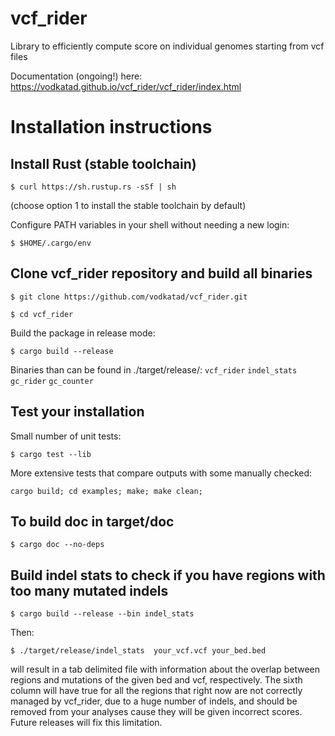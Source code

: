 # vcf_rider
 Library to efficiently compute score on individual genomes starting from vcf files 

Documentation (ongoing!) here:
https://vodkatad.github.io/vcf_rider/vcf_rider/index.html

# Installation instructions

## Install Rust (stable toolchain)

`$ curl https://sh.rustup.rs -sSf | sh`

(choose option 1 to install the stable toolchain by default)

Configure PATH variables in your shell without needing a new login:

`$ $HOME/.cargo/env`

## Clone vcf_rider repository and build all binaries

`$ git clone https://github.com/vodkatad/vcf_rider.git`

`$ cd vcf_rider`

Build the package in release mode:

`$ cargo build --release`

Binaries than can be found in ./target/release/:
`vcf_rider`
`indel_stats`
`gc_rider`
`gc_counter`

## Test your installation

Small number of unit tests:

`$ cargo test --lib`

More extensive tests that compare outputs with some manually checked:

`cargo build; cd examples; make; make clean;`

## To build doc in target/doc
`$ cargo doc --no-deps`

## Build indel stats to check if you have regions with too many mutated indels

`$ cargo build --release --bin indel_stats`

Then:

`$ ./target/release/indel_stats  your_vcf.vcf your_bed.bed`

will result in a tab delimited file with information about the overlap between regions
and mutations of the given bed and vcf, respectively. The sixth column will have true for all the regions
that right now are not correctly managed by vcf_rider, due to a huge number of indels, and should be removed
from your analyses cause they will be given incorrect scores. Future releases will fix this limitation.
